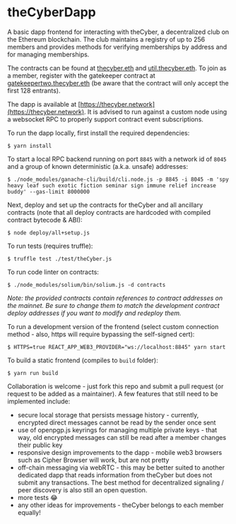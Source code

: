 # theCyberDapp

A basic dapp frontend for interacting with theCyber, a decentralized club on the Ethereum blockchain. The club maintains a registry of up to 256 members and provides methods for verifying memberships by address and for managing memberships.

The contracts can be found at [thecyber.eth](https://etherscan.io/address/thecyber.eth#code) and [util.thecyber.eth](https://etherscan.io/address/util.thecyber.eth#code). To join as a member, register with the gatekeeper contract at [gatekeepertwo.thecyber.eth](https://etherscan.io/address/gatekeepertwo.thecyber.eth#code) (be aware that the contract will only accept the first 128 entrants).

The dapp is available at [https://thecyber.network](https://thecyber.network). It is advised to run against a custom node using a websocket RPC to properly support contract event subscriptions.

To run the dapp locally, first install the required dependencies:
```
$ yarn install
```

To start a local RPC backend running on port `8845` with a network id of `8045` and a group of known deterministic (a.k.a. unsafe) addresses:
```
$ ./node_modules/ganache-cli/build/cli.node.js -p 8845 -i 8045 -m 'spy heavy leaf such exotic fiction seminar sign immune relief increase buddy' --gas-limit 8000000
```

Next, deploy and set up the contracts for theCyber and all ancillary contracts (note that all deploy contracts are hardcoded with compiled contract bytecode & ABI):
```
$ node deploy/all+setup.js
```

To run tests (requires truffle):
```
$ truffle test ./test/theCyber.js
```

To run code linter on contracts:
```
$ ./node_modules/solium/bin/solium.js -d contracts
```

*Note: the provided contracts contain references to contract addresses on the mainnet. Be sure to change them to match the development contract deploy addresses if you want to modify and redeploy them.*

To run a development version of the frontend (select custom connection method - also, https will require bypassing the self-signed cert):

```
$ HTTPS=true REACT_APP_WEB3_PROVIDER="ws://localhost:8845" yarn start
```

To build a static frontend (compiles to `build` folder):

```
$ yarn run build
```

Collaboration is welcome - just fork this repo and submit a pull request (or request to be added as a maintainer). A few features that still need to be implemented include:

* secure local storage that persists message history - currently, encrypted direct messages cannot be read by the sender once sent
* use of openpgp.js keyrings for managing multiple private keys - that way, old encrypted messages can still be read after a member changes their public key
* responsive design improvements to the dapp - mobile web3 browsers such as Cipher Browser will work, but are not pretty
* off-chain messaging via webRTC - this may be better suited to another dedicated dapp that reads information from theCyber but does not submit any transactions. The best method for decentralized signaling / peer discovery is also still an open question.
* more tests :joy:
* any other ideas for improvements - theCyber belongs to each member equally!
